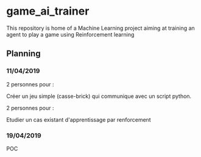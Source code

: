 # game_ai_trainer
This repository is home of a Machine Learning project aiming at training an agent to play a game using Reinforcement learning

## Planning

### 11/04/2019

2 personnes pour :

Créer un jeu simple (casse-brick) qui communique avec un script python.

2 personnes pour :

Etudier un cas existant d'apprentissage par renforcement


### 19/04/2019

POC
